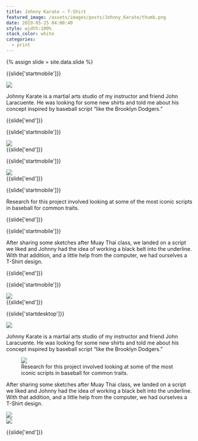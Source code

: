 ```yaml
---
title: Johnny Karate — T-Shirt
featured_image: /assets/images/posts/Johnny_Karate/thumb.png
date: 2019-05-25 04:00:40
style: width:100%
stack_color: white
categories:
  - print
---
```


{% assign slide = site.data.slide %}

{{slide['startmobile']}}

  <div>
    <img
      class='full-height' 
      src='{{ site.url }}/assets/images/posts/Johnny_Karate/johnny-1-mobile@2x.png'
    />
  </div>

  <p class="bg">Johnny Karate is a martial arts studio of my instructor and friend John Laracuente. He was looking for some new shirts and told me about his concept inspired by baseball script “like the Brooklyn Dodgers.”</p>
{{slide['end']}}

{{slide['startmobile']}}

  <div>
    <img
      class='full-height' 
      src='{{ site.url }}/assets/images/posts/Johnny_Karate/johnny-2-mobile@2x.png'
    />
  </div>
{{slide['end']}}

{{slide['startmobile']}}

  <div>
    <img
      class='full-height' 
      src='{{ site.url }}/assets/images/posts/Johnny_Karate/johnny-3-mobile@2x.png'
    />
  </div>
{{slide['end']}}

{{slide['startmobile']}}

  <p>Research for this project involved looking at some of the most iconic scripts in baseball for common traits.</p>
{{slide['end']}}

{{slide['startmobile']}}

  <p>After sharing some sketches after Muay Thai class, we landed on a script we liked and Johnny had the idea of working a black belt into the underline. With that addition, and a little help from the computer, we had ourselves a T-Shirt design.</p>
{{slide['end']}}

{{slide['startmobile']}}

  <div>
    <img
      class='full-height' 
      src='{{ site.url }}/assets/images/posts/Johnny_Karate/johnny-4-mobile@2x.png'
    />
  </div>
{{slide['end']}}

{{slide['startdesktop']}}

  <div>
    <img
      class='full-width' 
      src='{{ site.url }}/assets/images/posts/Johnny_Karate/johnny-1@2x.png'
    />
  </div>

  <p>Johnny Karate is a martial arts studio of my instructor and friend John Laracuente. He was looking for some new shirts and told me about his concept inspired by baseball script “like the Brooklyn Dodgers.”</p>

  <figure>
    <img
      src='{{ site.url }}/assets/images/posts/Johnny_Karate/johnny-2@2x.png'
    />
    <figcaption>Research for this project involved looking at some of the most iconic scripts in baseball for common traits.</figcaption>
  </figure>

  <p>After sharing some sketches after Muay Thai class, we landed on a script we liked and Johnny had the idea of working a black belt into the underline. With that addition, and a little help from the computer, we had ourselves a T-Shirt design.</p>

  <div><img src='{{ site.url }}/assets/images/posts/Johnny_Karate/johnny-3@2x.png'/></div>

  <div><img src='{{ site.url }}/assets/images/posts/Johnny_Karate/johnny-4@2x.png' /></div>

{{slide['end']}}

